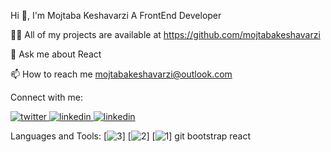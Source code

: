 Hi 👋, I'm Mojtaba Keshavarzi
A FrontEnd Developer

👨‍💻 All of my projects are available at https://github.com/mojtabakeshavarzi

💬 Ask me about React

📫 How to reach me mojtabakeshavarzi@outlook.com

Connect with me:
 
[![twitter](https://user-images.githubusercontent.com/77697725/231740758-6acb611d-eddc-48ad-a883-eb126dabad1e.png)
](twitter.com/mojtaba62339516) 
[![linkedin](https://user-images.githubusercontent.com/77697725/231741994-2f60a83a-a770-4f1a-8e9d-17d7d0b29464.png)
](https://www.facebook.com/profile.php?id=100025758308477) 
[![linkedin](https://user-images.githubusercontent.com/77697725/231741181-78a78844-75b9-47ee-a99e-c112c3d9feb6.png)
](https://www.linkedin.com/in/mojtaba-keshavarzi-561460195)

Languages and Tools:
[![3](https://user-images.githubusercontent.com/77697725/231744712-c2c8c267-1751-406f-954d-10f315d43455.png)]
[![2](https://user-images.githubusercontent.com/77697725/231744902-67e3c65a-3791-4ac8-a21c-2c870d2520e4.png)]
[![1](https://user-images.githubusercontent.com/77697725/231745136-28a6f18c-8f94-4c63-8a33-fb7026a07148.png)]
git bootstrap react
